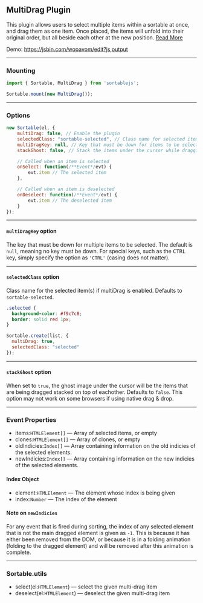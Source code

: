 ## MultiDrag Plugin
This plugin allows users to select multiple items within a sortable at once, and drag them as one item.
Once placed, the items will unfold into their original order, but all beside each other at the new position.
[Read More](https://github.com/SortableJS/Sortable/wiki/Dragging-Multiple-Items-in-Sortable)

Demo: https://jsbin.com/wopavom/edit?js,output


---


### Mounting
```js
import { Sortable, MultiDrag } from 'sortablejs';

Sortable.mount(new MultiDrag());
```


---


### Options

```js
new Sortable(el, {
	multiDrag: false, // Enable the plugin
	selectedClass: "sortable-selected", // Class name for selected item
	multiDragKey: null, // Key that must be down for items to be selected
	stackGhost: false, // Stack the items under the cursor while dragging

	// Called when an item is selected
	onSelect: function(/**Event*/evt) {
		evt.item // The selected item
	},

	// Called when an item is deselected
	onDeselect: function(/**Event*/evt) {
		evt.item // The deselected item
	}
});
```


---


#### `multiDragKey` option
The key that must be down for multiple items to be selected. The default is `null`, meaning no key must be down.
For special keys, such as the <kbd>CTRL</kbd> key, simply specify the option as `'CTRL'` (casing does not matter).


---


#### `selectedClass` option
Class name for the selected item(s) if multiDrag is enabled. Defaults to `sortable-selected`.

```css
.selected {
  background-color: #f9c7c8;
  border: solid red 1px;
}
```

```js
Sortable.create(list, {
  multiDrag: true,
  selectedClass: "selected"
});
```


---


#### `stackGhost` option
When set to `true`, the ghost image under the cursor will be the items that are being dragged stacked on top of eachother.
Defaults to `false`. This option may not work on some browsers if using native drag & drop.


---

### Event Properties
 - items:`HTMLElement[]` — Array of selected items, or empty
 - clones:`HTMLElement[]` — Array of clones, or empty
 - oldIndicies:`Index[]` — Array containing information on the old indicies of the selected elements.
 - newIndicies:`Index[]` — Array containing information on the new indicies of the selected elements.

#### Index Object
 - element:`HTMLElement` — The element whose index is being given
 - index:`Number` — The index of the element

#### Note on `newIndicies`
For any event that is fired during sorting, the index of any selected element that is not the main dragged element is given as `-1`.
This is because it has either been removed from the DOM, or because it is in a folding animation (folding to the dragged element) and will be removed after this animation is complete.


---


### Sortable.utils
* select(el:`HTMLElement`) — select the given multi-drag item
* deselect(el:`HTMLElement`) — deselect the given multi-drag item
